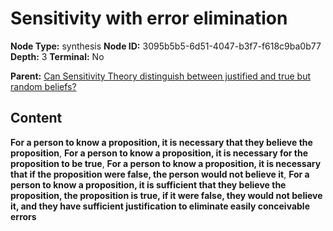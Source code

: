 # Sensitivity with error elimination

**Node Type:** synthesis
**Node ID:** 3095b5b5-6d51-4047-b3f7-f618c9ba0b77
**Depth:** 3
**Terminal:** No

**Parent:** [Can Sensitivity Theory distinguish between justified and true but random beliefs?](can-sensitivity-theory-distinguish-between-justified-and-true-but-random-beliefs.md)

## Content

**For a person to know a proposition, it is necessary that they believe the proposition**, **For a person to know a proposition, it is necessary for the proposition to be true**, **For a person to know a proposition, it is necessary that if the proposition were false, the person would not believe it**, **For a person to know a proposition, it is sufficient that they believe the proposition, the proposition is true, if it were false, they would not believe it, and they have sufficient justification to eliminate easily conceivable errors**
